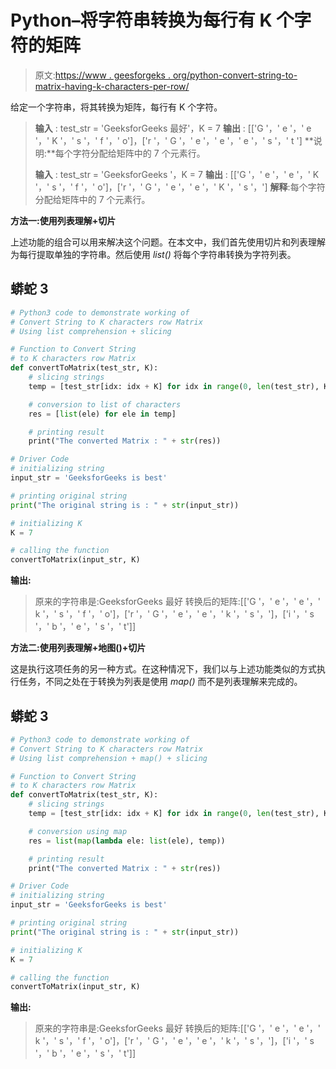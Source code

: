 # Python–将字符串转换为每行有 K 个字符的矩阵

> 原文:[https://www . geesforgeks . org/python-convert-string-to-matrix-having-k-characters-per-row/](https://www.geeksforgeeks.org/python-convert-string-to-matrix-having-k-characters-per-row/)

给定一个字符串，将其转换为矩阵，每行有 K 个字符。

> **输入** : test_str = 'GeeksforGeeks 最好'，K = 7
> **输出** : [['G '，' e '，' e '，' K '，' s '，' f '，' o']，['r '，' G '，' e '，' e '，' e '，' s '，' t ']
> **说明:**每个字符分配给矩阵中的 7 个元素行。
> 
> **输入** : test_str = 'GeeksforGeeks '，K = 7
> **输出** : [['G '，' e '，' e '，' K '，' s '，' f '，' o']，['r '，' G '，' e '，' e '，' K '，' s '，']
> **解释**:每个字符分配给矩阵中的 7 个元素行。

**方法一:使用列表理解+切片**

上述功能的组合可以用来解决这个问题。在本文中，我们首先使用切片和列表理解为每行提取单独的字符串。然后使用 *list()* 将每个字符串转换为字符列表。

## 蟒蛇 3

```py
# Python3 code to demonstrate working of
# Convert String to K characters row Matrix
# Using list comprehension + slicing

# Function to Convert String
# to K characters row Matrix
def convertToMatrix(test_str, K):
    # slicing strings
    temp = [test_str[idx: idx + K] for idx in range(0, len(test_str), K)]

    # conversion to list of characters
    res = [list(ele) for ele in temp]

    # printing result
    print("The converted Matrix : " + str(res))

# Driver Code    
# initializing string
input_str = 'GeeksforGeeks is best'

# printing original string
print("The original string is : " + str(input_str))

# initializing K
K = 7

# calling the function
convertToMatrix(input_str, K)
```

**输出:**

> 原来的字符串是:GeeksforGeeks 最好
> 转换后的矩阵:[['G '，' e '，' e '，' k '，' s '，' f '，' o']，['r '，' G '，' e '，' e '，' k '，' s '，']，['i '，' s '，' b '，' e '，' s '，' t']]

**方法二:使用列表理解+地图()+切片**

这是执行这项任务的另一种方式。在这种情况下，我们以与上述功能类似的方式执行任务，不同之处在于转换为列表是使用 *map()* 而不是列表理解来完成的。

## 蟒蛇 3

```py
# Python3 code to demonstrate working of
# Convert String to K characters row Matrix
# Using list comprehension + map() + slicing

# Function to Convert String
# to K characters row Matrix
def convertToMatrix(test_str, K):
    # slicing strings
    temp = [test_str[idx: idx + K] for idx in range(0, len(test_str), K)]

    # conversion using map
    res = list(map(lambda ele: list(ele), temp))

    # printing result
    print("The converted Matrix : " + str(res))

# Driver Code
# initializing string
input_str = 'GeeksforGeeks is best'

# printing original string
print("The original string is : " + str(input_str))

# initializing K
K = 7

# calling the function
convertToMatrix(input_str, K)
```

**输出:**

> 原来的字符串是:GeeksforGeeks 最好
> 转换后的矩阵:[['G '，' e '，' e '，' k '，' s '，' f '，' o']，['r '，' G '，' e '，' e '，' k '，' s '，']，['i '，' s '，' b '，' e '，' s '，' t']]